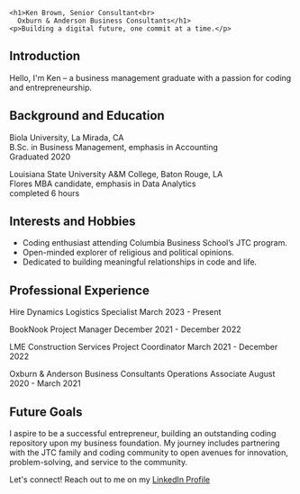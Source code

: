 
    <h1>Ken Brown, Senior Consultant<br>
      Oxburn & Anderson Business Consultants</h1>
    <p>Building a digital future, one commit at a time.</p>
  </header>

  <section id="introduction">
    <h2>Introduction</h2>
    <p>Hello, I'm Ken – a business management graduate with a passion for coding and entrepreneurship.</p>
  </section>

  <section id="background">
    <h2>Background and Education</h2>
    <p>Biola University, La Mirada, CA<br>
      B.Sc. in Business Management, emphasis in Accounting<br>
      Graduated 2020</p>
    <p>Louisiana State University A&M College, Baton Rouge, LA<br>
    Flores MBA candidate, emphasis in Data Analytics<br>
    completed 6 hours</p>
  </section>

  <section id="interests">
    <h2>Interests and Hobbies</h2>
    <ul>
      <li>Coding enthusiast attending Columbia Business School’s JTC program.</li>
      <li>Open-minded explorer of religious and political opinions.</li>
      <li>Dedicated to building meaningful relationships in code and life.</li>
    </ul>
  </section>

  <section id="experience">
    <h2>Professional Experience</h2>
    <p>Hire Dynamics
      Logistics Specialist
      March 2023 - Present</p>
      <p>BookNook
      Project Manager
      December 2021 - December 2022</p>
      <p>LME Construction Services
      Project Coordinator
      March 2021 - December 2022</p>
      <p>Oxburn & Anderson Business Consultants
      Operations Associate
      August 2020 - March 2021</p>
  </section>

  <section id="goals">
    <h2>Future Goals</h2>
    <p>I aspire to be a successful entrepreneur, building an outstanding coding repository upon my business foundation. My journey includes partnering with the JTC family and coding community to open avenues for innovation, problem-solving, and service to the community.</p>
  </section>

  <footer>
    <p>Let's connect! Reach out to me on my <a href="https://www.linkedin.com/in/kennethbrownatl" target="_blank">LinkedIn Profile</a></p>
  </footer>

</body>

</html>

